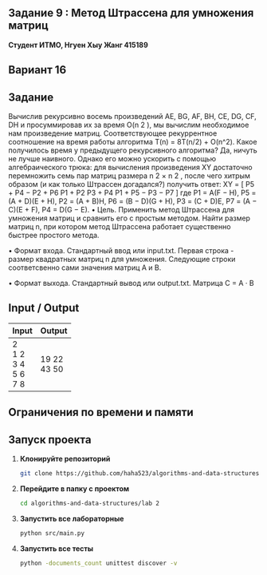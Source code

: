 ##  Задание 9 : Метод Штрассена для умножения матриц 


**Студент ИТМО,  Нгуен Хыу Жанг  415189**  

## Вариант 16

## Задание

Вычислив рекурсивно восемь произведений AE, BG, AF, BH, CE, DG, CF, DH
и просуммировав их за время O(n
2
), мы вычислим необходимое нам произведение
матриц. Соответствующее рекуррентное соотношение на время работы алгоритма
T(n) = 8T(n/2) + O(n^2).
Какое получилось время у предыдущего рекурсивного алгоритма? Да, ничуть
не лучше наивного. Однако его можно ускорить с помощью алгебраического трюка: для вычисления произведения XY достаточно перемножить семь пар матриц
размера n
2 ×
n
2
, после чего хитрым образом (и как только Штрассен догадался?)
получить ответ:
XY =
[
P5 + P4 − P2 + P6 P1 + P2
P3 + P4 P1 + P5 − P3 − P7
]
где
P1 = A(F − H), P5 = (A + D)(E + H),
P2 = (A + B)H, P6 = (B − D)(G + H),
P3 = (C + D)E, P7 = (A − C)(E + F),
P4 = D(G − E).
• Цель. Применить метод Штрассена для умножения матриц и сравнить его
с простым методом. Найти размер матриц n, при котором метод Штрассена работает существенно быстрее простого метода.

• Формат входа. Стандартный ввод или input.txt. Первая строка - размер
квадратных матриц n для умножения. Следующие строки соответсвенно
сами значения матриц A и B.

• Формат выхода. Стандартный вывод или output.txt. Матрица C = A · B

  
## Input / Output 


| Input                             | Output              |   
|-----------------------------------|---------------------|
| 2<br/>1 2<br/>3 4<br/>5 6<br/>7 8 | 19 22<br/>43 50     |




## Ограничения по времени и памяти

## Запуск проекта
1. **Клонируйте репозиторий**
   ```bash
   git clone https://github.com/haha523/algorithms-and-data-structures.git
   ```
2. **Перейдите в папку с проектом**
   ```bash
   cd algorithms-and-data-structures/lab 2
   ```
3. **Запустить все лабораторные**
    ```bash
   python src/main.py
   ```
4. **Запустить все тесты**
    ```bash
   python -documents_count unittest discover -v
   ```
